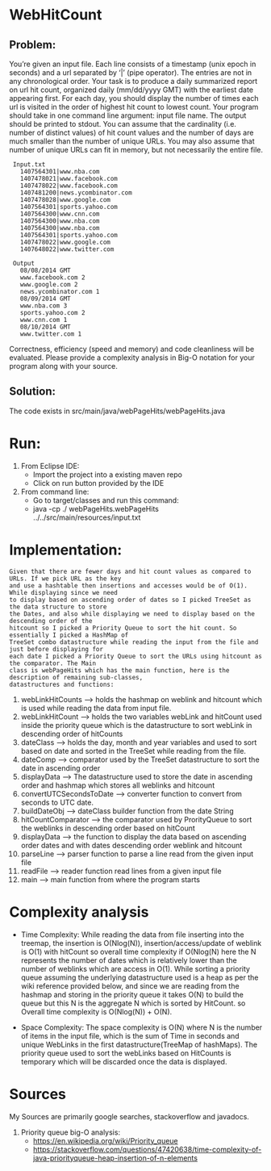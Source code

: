 # WebHitCount

 ## Problem: 
 You’re given an input file. Each line consists of a timestamp (unix epoch in seconds) and a url separated by ‘|’ (pipe operator). The entries are not in any chronological order.  Your task is to produce a daily summarized report on url hit count, organized daily (mm/dd/yyyy GMT) with the earliest date appearing first. For each day, you should display the number of times each url is visited in the order of highest hit count to lowest count. Your program should take in one command line argument: input file name. The output should be printed to stdout. You can assume that the cardinality (i.e. number of distinct values) of hit count values and the number of days are much smaller than the number of unique URLs. You may also assume that number of unique URLs can fit in memory, but not necessarily the entire file.
 
```
 Input.txt
   1407564301|www.nba.com
   1407478021|www.facebook.com
   1407478022|www.facebook.com
   1407481200|news.ycombinator.com
   1407478028|www.google.com
   1407564301|sports.yahoo.com
   1407564300|www.cnn.com
   1407564300|www.nba.com
   1407564300|www.nba.com
   1407564301|sports.yahoo.com
   1407478022|www.google.com
   1407648022|www.twitter.com
```

``` 
 Output
   08/08/2014 GMT
   www.facebook.com 2
   www.google.com 2
   news.ycombinator.com 1
   08/09/2014 GMT
   www.nba.com 3
   sports.yahoo.com 2
   www.cnn.com 1
   08/10/2014 GMT
   www.twitter.com 1
```
 
 Correctness, efficiency (speed and memory) and code cleanliness will be evaluated. 
 Please provide a complexity analysis in Big-O notation for your program along with your source. 

 ## Solution:
 The code exists in src/main/java/webPageHits/webPageHits.java

  # Run:
   1. From Eclipse IDE:
      * Import the project into a existing maven repo
      * Click on run button provided by the IDE
   1. From command line:
      * Go to target/classes and run this command:
      * java -cp ./ webPageHits.webPageHits ../../src/main/resources/input.txt

  # Implementation:
    Given that there are fewer days and hit count values as compared to URLs. If we pick URL as the key 
    and use a hashtable then insertions and accesses would be of O(1). While displaying since we need 
    to display based on ascending order of dates so I picked TreeSet as the data structure to store 
    the Dates, and also while displaying we need to display based on the descending order of the 
    hitcount so I picked a Priority Queue to sort the hit count. So essentially I picked a HashMap of 
    TreeSet combo datastructure while reading the input from the file and just before displaying for 
    each date I picked a Priority Queue to sort the URLs using hitcount as the comparator. The Main 
    class is webPageHits which has the main function, here is the description of remaining sub-classes,
    datastructures and functions:

  1. webLinkHitCounts --> holds the hashmap on weblink and hitcount which is used while reading the data from input file.
  1. webLinkHitCount --> holds the two variables webLink and hitCount used inside the priority queue which is the datastructure to sort webLink in descending order of hitCounts
  1. dateClass --> holds the day, month and year variables and used to sort based on date and sorted in the TreeSet while reading from the file.
  1. dateComp --> comparator used by the TreeSet datastructure to sort the date in ascending order
  1. displayData --> The datastructure  used to store the date in ascending order and hashmap which stores all weblinks and hitcount
  1. convertUTCSecondsToDate --> converter function to convert from seconds to UTC date.
  1. buildDateObj --> dateClass builder function from the date String
  1. hitCountComparator --> the comparator used by ProrityQueue to sort the weblinks in descending order based on hitCount
  1. displayData --> the function to display the data based on ascending order dates and with dates descending order weblink and hitcount 
  1. parseLine --> parser function to parse a line read from the given input file
  1. readFile --> reader function read lines from a given input file
  1. main  --> main function from where the program starts

 # Complexity analysis
   * Time Complexity:
   While reading the data from file inserting into the treemap, the insertion is O(Nlog(N)), insertion/access/update of weblink is O(1) with hitCount so overall time complexity if O(Nlog(N) here the N represents the number of dates which is relatively lower than the number of weblinks which are access in O(1). While sorting a priority queue assuming the underlying datastructure used is a heap as per the wiki reference provided below, and since we are reading from the hashmap and storing in the priority queue it takes O(N) to build the queue but this N is the aggregate N which is sorted by HitCount. so Overall time complexity is O(Nlog(N)) + O(N).
 
   * Space Complexity:
   The space complexity is O(N) where N is the number of items in the input file, which is the sum of Time in seconds and unique WebLinks in the first datastructure(TreeMap of hashMaps). The priority queue used to sort the webLinks based on HitCounts is temporary which will be discarded once the data is displayed. 

 # Sources
   My Sources are primarily google searches, stackoverflow and javadocs.
   1. Priority queue big-O analysis: 
         *  https://en.wikipedia.org/wiki/Priority_queue
         *  https://stackoverflow.com/questions/47420638/time-complexity-of-java-priorityqueue-heap-insertion-of-n-elements
